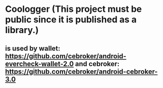 # Coologger (This project must be public since it is published as a library.)

## is used by wallet: https://github.com/cebroker/android-evercheck-wallet-2.0 and cebroker: https://github.com/cebroker/android-cebroker-3.0
